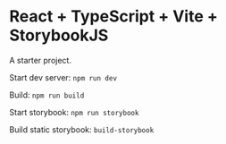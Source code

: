 # React + TypeScript + Vite + StorybookJS

A starter project.

Start dev server:
`npm run dev`

Build:
`npm run build`

Start storybook:
`npm run storybook`

Build static storybook:
`build-storybook`
